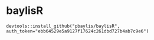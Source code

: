 # baylisR

`devtools::install_github("pbaylis/baylisR", auth_token="ebb64529e5a9127f17624c261dbd727b4ab7c9e6")`
